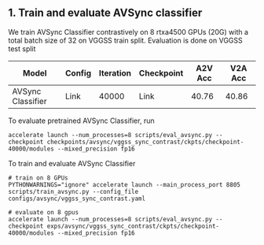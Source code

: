 ## 1. Train and evaluate AVSync classifier

We train AVSync Classifier contrastively on 8 rtxa4500 GPUs (20G) with a total batch size of 32 on VGGSS train split.
Evaluation is done on VGGSS test split

| Model             | Config | Iteration | Checkpoint | A2V Acc | V2A Acc |
|-------------------|--------|-----------|------------|---------|---------|
| AVSync Classifier | Link   | 40000     | Link       | 40.76   | 40.86   |

To evaluate pretrained AVSync Classifier, run
```angular2html
accelerate launch --num_processes=8 scripts/eval_avsync.py --checkpoint checkpoints/avsync/vggss_sync_contrast/ckpts/checkpoint-40000/modules --mixed_precision fp16 
```

To train and evaluate AVSync Classifier
```angular2html
# train on 8 GPUs
PYTHONWARNINGS="ignore" accelerate launch --main_process_port 8805 scripts/train_avsync.py --config_file configs/avsync/vggss_sync_contrast.yaml

# evaluate on 8 gpus
accelerate launch --num_processes=8 scripts/eval_avsync.py --checkpoint exps/avsync/vggss_sync_contrast/ckpts/checkpoint-40000/modules --mixed_precision fp16
```

